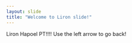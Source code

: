 ```yaml
---
layout: slide
title: "Welcome to Liron slide!"
---
```

Liron Hapoel PT!!!!
Use the left arrow to go back!

